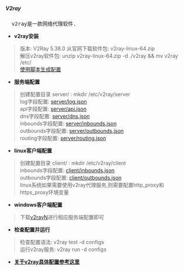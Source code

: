 ##### V2ray

<pre>
  v2ray是一款网络代理软件.
</pre>

- **v2ray安装**
> 版本: V2Ray 5.38.0
> 从官网下载软件包: v2ray-linux-64.zip  
> 解压v2ray软件包: unzip v2ray-linux-64.zip -d ./v2ray && mv v2ray /etc/  
> [使用脚本生成配置](./v2ray-conf.md)  


- **服务端配置**
> 创建配置目录 server/ : mkdir /etc/v2ray/server  
> log字段配置: [server/log.json](v2ray-log.md)  
> api字段配置: [server/api.json](v2ray-api.md)  
> dns字段配置: [server/dns.json](v2ray-dns.md)  
> inbounds字段配置: [server/inbounds.json](v2ray-inbounds.md)  
> outbounds字段配置: [server/outbounds.json](v2ray-outbounds.md)  
> routing字段配置: [server/routing.json](v2ray-routing.md)  


- **linux客户端配置**
> 创建配置目录 client/ : mkdir /etc/v2ray/client  
> inbounds字段配置: [client/inbounds.json](v2ray-client-inbounds.md)  
> outbounds字段配置: [client/outbounds.json](v2ray-client-outbounds.md)  
> linux系统如果需要使用v2ray代理服务,则需要配置http_proxy和https_proxy环境变量  

- **windows客户端配置**
> 下载[v2rayN](https://github.com/2dust/v2rayN)进行相应服务端配置即可  

- **检查配置并运行**
> 检查配置语法: v2ray test -d configs  
> 运行v2ray服务: v2ray run -d configs  

- **[关于v2ray具体配置参考这里](https://www.v2fly.org/)**